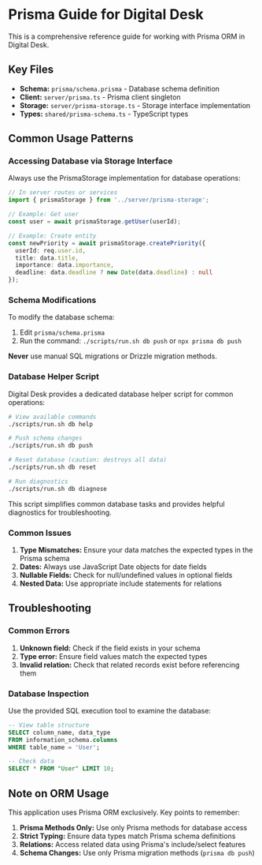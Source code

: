 # Prisma Guide for Digital Desk

This is a comprehensive reference guide for working with Prisma ORM in Digital Desk.

## Key Files

- **Schema:** `prisma/schema.prisma` - Database schema definition
- **Client:** `server/prisma.ts` - Prisma client singleton
- **Storage:** `server/prisma-storage.ts` - Storage interface implementation 
- **Types:** `shared/prisma-schema.ts` - TypeScript types

## Common Usage Patterns

### Accessing Database via Storage Interface

Always use the PrismaStorage implementation for database operations:

```typescript
// In server routes or services
import { prismaStorage } from '../server/prisma-storage';

// Example: Get user
const user = await prismaStorage.getUser(userId);

// Example: Create entity
const newPriority = await prismaStorage.createPriority({
  userId: req.user.id,
  title: data.title,
  importance: data.importance,
  deadline: data.deadline ? new Date(data.deadline) : null
});
```

### Schema Modifications

To modify the database schema:

1. Edit `prisma/schema.prisma`
2. Run the command: `./scripts/run.sh db push` or `npx prisma db push`

**Never** use manual SQL migrations or Drizzle migration methods.

### Database Helper Script

Digital Desk provides a dedicated database helper script for common operations:

```bash
# View available commands
./scripts/run.sh db help

# Push schema changes
./scripts/run.sh db push

# Reset database (caution: destroys all data)
./scripts/run.sh db reset

# Run diagnostics
./scripts/run.sh db diagnose
```

This script simplifies common database tasks and provides helpful diagnostics for troubleshooting.

### Common Issues

1. **Type Mismatches:** Ensure your data matches the expected types in the Prisma schema
2. **Dates:** Always use JavaScript Date objects for date fields
3. **Nullable Fields:** Check for null/undefined values in optional fields
4. **Nested Data:** Use appropriate include statements for relations

## Troubleshooting

### Common Errors

1. **Unknown field:** Check if the field exists in your schema
2. **Type error:** Ensure field values match the expected types
3. **Invalid relation:** Check that related records exist before referencing them

### Database Inspection

Use the provided SQL execution tool to examine the database:

```sql
-- View table structure
SELECT column_name, data_type 
FROM information_schema.columns 
WHERE table_name = 'User';

-- Check data
SELECT * FROM "User" LIMIT 10;
```

## Note on ORM Usage

This application uses Prisma ORM exclusively. Key points to remember:

1. **Prisma Methods Only:** Use only Prisma methods for database access
2. **Strict Typing:** Ensure data types match Prisma schema definitions
3. **Relations:** Access related data using Prisma's include/select features
4. **Schema Changes:** Use only Prisma migration methods (`prisma db push`)
